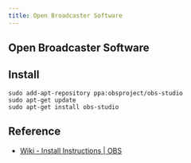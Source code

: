 ```yaml
---
title: Open Broadcaster Software
---
```


## Open Broadcaster Software

## Install

```
sudo add-apt-repository ppa:obsproject/obs-studio
sudo apt-get update
sudo apt-get install obs-studio
```

## Reference
- [Wiki \- Install Instructions \| OBS](https://obsproject.com/wiki/install-instructions#linux)

